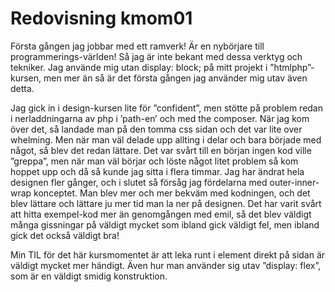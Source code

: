 ---
---
Redovisning kmom01
=========================

Första gången jag jobbar med ett ramverk! Är en nybörjare till programmerings-världen! Så jag är inte bekant med dessa verktyg och tekniker. Jag använde mig utan display: block; på mitt projekt i ”htmlphp”-kursen, men mer än så är det första gången jag använder mig utav även detta.

Jag gick in i design-kursen lite för ”confident”, men stötte på problem redan i nerladdningarna av php i ’path-en’ och med the composer. När jag kom över det, så landade man på den tomma css sidan och det var lite over whelming. Men när man väl delade upp allting i delar och bara började med något, så blev det redan lättare. Det var svårt till en början ingen kod ville ”greppa”, men när man väl börjar och löste något litet problem så kom hoppet upp och då så kunde jag sitta i flera timmar. Jag har ändrat hela designen fler gånger, och i slutet så försåg jag fördelarna med outer-inner-wrap konceptet. Man blev mer och mer bekväm med kodningen, och det blev lättare och lättare ju mer tid man la ner på designen. Det har varit svårt att hitta exempel-kod mer än genomgången med emil, så det blev väldigt många gissningar på väldigt mycket som ibland gick väldigt fel, men ibland gick det också väldigt bra!

Min TIL för det här kursmomentet är att leka runt i element direkt på sidan är väldigt mycket mer händigt. Även hur man använder sig utav ”display: flex”, som är en väldigt smidig konstruktion. 
